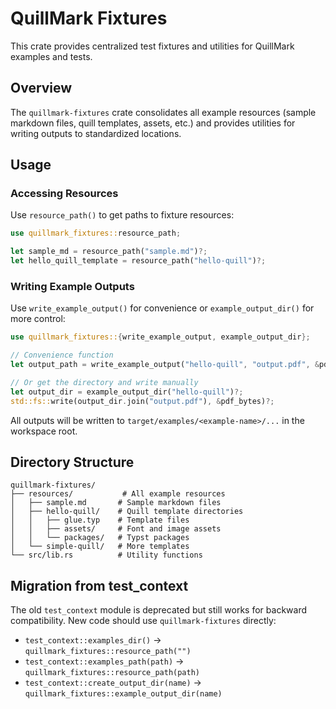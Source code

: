 # QuillMark Fixtures

This crate provides centralized test fixtures and utilities for QuillMark examples and tests.

## Overview

The `quillmark-fixtures` crate consolidates all example resources (sample markdown files, quill templates, assets, etc.) and provides utilities for writing outputs to standardized locations.

## Usage

### Accessing Resources

Use `resource_path()` to get paths to fixture resources:

```rust
use quillmark_fixtures::resource_path;

let sample_md = resource_path("sample.md")?;
let hello_quill_template = resource_path("hello-quill")?;
```

### Writing Example Outputs

Use `write_example_output()` for convenience or `example_output_dir()` for more control:

```rust
use quillmark_fixtures::{write_example_output, example_output_dir};

// Convenience function
let output_path = write_example_output("hello-quill", "output.pdf", &pdf_bytes)?;

// Or get the directory and write manually
let output_dir = example_output_dir("hello-quill")?;
std::fs::write(output_dir.join("output.pdf"), &pdf_bytes)?;
```

All outputs will be written to `target/examples/<example-name>/...` in the workspace root.

## Directory Structure

```
quillmark-fixtures/
├── resources/           # All example resources
│   ├── sample.md       # Sample markdown files
│   ├── hello-quill/    # Quill template directories
│   │   ├── glue.typ    # Template files
│   │   ├── assets/     # Font and image assets
│   │   └── packages/   # Typst packages
│   └── simple-quill/   # More templates
└── src/lib.rs          # Utility functions
```

## Migration from test_context

The old `test_context` module is deprecated but still works for backward compatibility. New code should use `quillmark-fixtures` directly:

- `test_context::examples_dir()` → `quillmark_fixtures::resource_path("")`
- `test_context::examples_path(path)` → `quillmark_fixtures::resource_path(path)`
- `test_context::create_output_dir(name)` → `quillmark_fixtures::example_output_dir(name)`